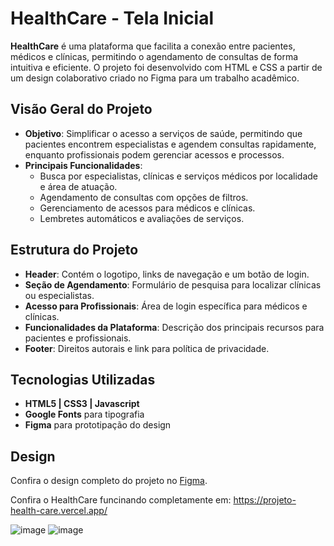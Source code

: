 # HealthCare - Tela Inicial

**HealthCare** é uma plataforma que facilita a conexão entre pacientes, médicos e clínicas, permitindo o agendamento de consultas de forma intuitiva e eficiente. O projeto foi desenvolvido com HTML e CSS a partir de um design colaborativo criado no Figma para um trabalho acadêmico.

## Visão Geral do Projeto

- **Objetivo**: Simplificar o acesso a serviços de saúde, permitindo que pacientes encontrem especialistas e agendem consultas rapidamente, enquanto profissionais podem gerenciar acessos e processos.
- **Principais Funcionalidades**:
  - Busca por especialistas, clínicas e serviços médicos por localidade e área de atuação.
  - Agendamento de consultas com opções de filtros.
  - Gerenciamento de acessos para médicos e clínicas.
  - Lembretes automáticos e avaliações de serviços.

## Estrutura do Projeto

- **Header**: Contém o logotipo, links de navegação e um botão de login.
- **Seção de Agendamento**: Formulário de pesquisa para localizar clínicas ou especialistas.
- **Acesso para Profissionais**: Área de login específica para médicos e clínicas.
- **Funcionalidades da Plataforma**: Descrição dos principais recursos para pacientes e profissionais.
- **Footer**: Direitos autorais e link para política de privacidade.

## Tecnologias Utilizadas

- **HTML5 | CSS3  | Javascript**
- **Google Fonts** para tipografia
- **Figma** para prototipação do design

## Design

Confira o design completo do projeto no [Figma](https://www.figma.com/design/UyYAS6DaverEpPDHsirkLk/Teste-Clinica-M%C3%A9dica?node-id=0-1&t=PuHKlU9i9ENhSD8S-1).

Confira o HealthCare funcinando completamente em: https://projeto-health-care.vercel.app/
 
![image](https://github.com/user-attachments/assets/ca0ed13a-02fa-4da8-a2b4-d851680a4a3c)
![image](https://github.com/user-attachments/assets/afd2eef2-c9dd-4125-abf1-e1f0d9133fbe)

